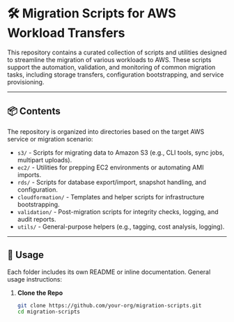 # 🛠️ Migration Scripts for AWS Workload Transfers

This repository contains a curated collection of scripts and utilities designed to streamline the migration of various workloads to AWS. These scripts support the automation, validation, and monitoring of common migration tasks, including storage transfers, configuration bootstrapping, and service provisioning.

---

## 📦 Contents

The repository is organized into directories based on the target AWS service or migration scenario:

- `s3/` - Scripts for migrating data to Amazon S3 (e.g., CLI tools, sync jobs, multipart uploads).
- `ec2/` - Utilities for prepping EC2 environments or automating AMI imports.
- `rds/` - Scripts for database export/import, snapshot handling, and configuration.
- `cloudformation/` - Templates and helper scripts for infrastructure bootstrapping.
- `validation/` - Post-migration scripts for integrity checks, logging, and audit reports.
- `utils/` - General-purpose helpers (e.g., tagging, cost analysis, logging).

---

## 🚀 Usage

Each folder includes its own README or inline documentation. General usage instructions:

1. **Clone the Repo**  
   ```bash
   git clone https://github.com/your-org/migration-scripts.git
   cd migration-scripts
